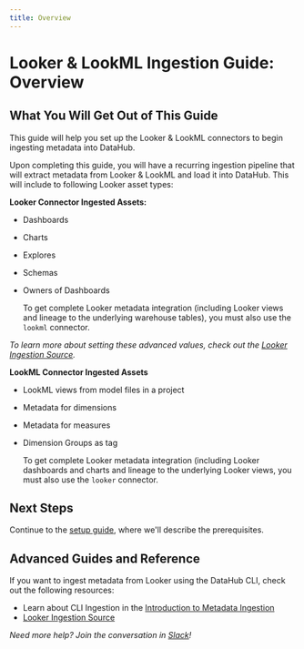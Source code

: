 ```yaml
---
title: Overview
---
```

# Looker & LookML Ingestion Guide: Overview

## What You Will Get Out of This Guide

This guide will help you set up the Looker & LookML connectors to begin ingesting metadata into DataHub.
 

Upon completing this guide, you will have a recurring ingestion pipeline that will extract metadata from Looker & LookML and load it into DataHub. This will include to following Looker asset types:

**Looker Connector Ingested Assets:**

* Dashboards
* Charts
* Explores 
* Schemas 
* Owners of Dashboards

    To get complete Looker metadata integration (including Looker views and lineage to the underlying warehouse tables), you must also use the `lookml` connector.

*To learn more about setting these advanced values, check out the [Looker Ingestion Source](https://datahubproject.io/docs/generated/ingestion/sources/Looker).*


**LookML Connector Ingested Assets**

* LookML views from model files in a project
* Metadata for dimensions
* Metadata for measures
* Dimension Groups as tag

    To get complete Looker metadata integration (including Looker dashboards and charts and lineage to the underlying Looker  views, you must also use the `looker` connector.

## Next Steps
Continue to the [setup guide](setup.md), where we'll describe the prerequisites.

## Advanced Guides and Reference

If you want to ingest metadata from Looker using the DataHub CLI, check out the following resources:

* Learn about CLI Ingestion in the [Introduction to Metadata Ingestion](../../../metadata-ingestion/README.md)
* [Looker Ingestion Source](https://datahubproject.io/docs/generated/ingestion/sources/Looker)

*Need more help? Join the conversation in [Slack](http://slack.datahubproject.io)!*